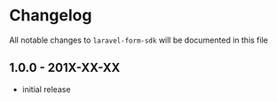 # Changelog

All notable changes to `laravel-form-sdk` will be documented in this file

## 1.0.0 - 201X-XX-XX

- initial release
